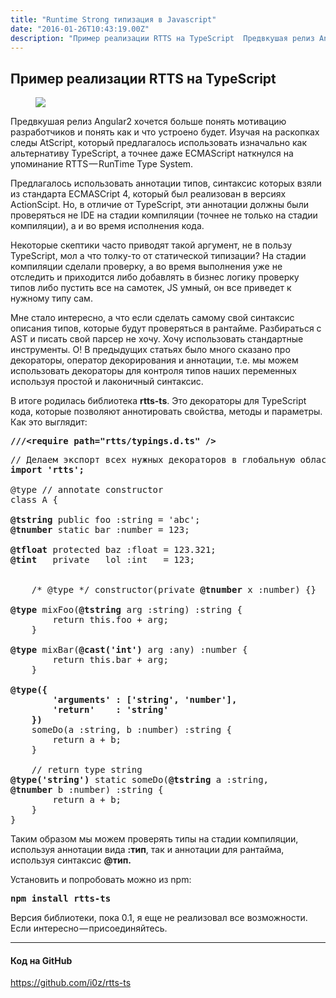 ```yaml
---
title: "Runtime Strong типизация в Javascript"
date: "2016-01-26T10:43:19.00Z"
description: "Пример реализации RTTS на TypeScript  Предвкушая релиз Angular2 хочется больше понять мотивацию разработчиков и понять как и что"
---
```


<h2 id="-rtts-typescript">Пример реализации RTTS на TypeScript</h2><!--kg-card-begin: html--><figure>
<img data-width="670" data-height="406" src="https://cdn-images-1.medium.com/max/800/1*CnaWo5md7Hz4ffFHOeo2xQ.png"><br />
</figure>
<p>Предвкушая релиз Angular2 хочется больше понять мотивацию разработчиков и понять как и что устроено будет. Изучая на раскопках следы AtScript, который предлагалось использовать изначально как альтернативу TypeScript, а точнее даже ECMAScript наткнулся на упоминание RTTS — RunTime Type System.</p>
<p>Предлагалось использовать аннотации типов, синтаксис которых взяли из стандарта ECMASCript 4, который был реализован в версиях ActionScipt. Но, в отличие от TypeScript, эти аннотации должны были проверяться не IDE на стадии компиляции (точнее не только на стадии компиляции), а и во время исполнения кода.</p>
<p>Некоторые скептики часто приводят такой аргумент, не в пользу TypeScript, мол а что толку-то от статической типизации? На стадии компиляции сделали проверку, а во время выполнения уже не отследить и приходится либо добавлять в бизнес логику проверку типов либо пустить все на самотек, JS умный, он все приведет к нужному типу сам.</p>
<p>Мне стало интересно, а что если сделать самому свой синтаксис описания типов, которые будут проверяться в рантайме. Разбираться с AST и писать свой парсер не хочу. Хочу использовать стандартные инструменты. О! В предыдущих статьях было много сказано про декораторы, оператор декорирования и аннотации, т.е. мы можем использовать декораторы для контроля типов наших переменных используя простой и лаконичный синтаксис.</p>
<p>В итоге родилась библиотека <strong>rtts-ts</strong>. Это декораторы для TypeScript кода, которые позволяют аннотировать свойства, методы и параметры. Как это выглядит:</p>
<pre><strong>///&lt;require path="rtts/typings.d.ts" /&gt;</strong></pre>
<pre>// Делаем экспорт всех нужных декораторов в глобальную область<br><strong>import 'rtts';</strong><br><br>@type // annotate constructor<br>class A {<br><br><strong>@tstring</strong> public foo :string = 'abc';<br><strong>@tnumber</strong> static bar :number = 123;<br><br><strong>@tfloat</strong> protected baz :float = 123.321;<br><strong>@tint</strong>   private   lol :int   = 123;<br><br><br>    /* @type */ constructor(private <strong>@tnumber</strong> x :number) {}<br><br><strong>@type</strong> mixFoo(<strong>@tstring</strong> arg :string) :string {<br>        return this.foo + arg;<br>    }<br><br><strong>@type</strong> mixBar(<strong>@cast('int')</strong> arg :any) :number {<br>        return this.bar + arg;<br>    }<br><br><strong>@type({<br>        'arguments' : ['string', 'number'],<br>        'return'    : 'string'<br>    })</strong><br>    someDo(a :string, b :number) :string {<br>        return a + b;<br>    }<br><br>    // return type string<br><strong>@type('string')</strong> static someDo(<strong>@tstring</strong> a :string,<br><strong>@tnumber</strong> b :number) :string {<br>        return a + b;<br>    }<br>}</pre>
<p>Таким образом мы можем проверять типы на стадии компиляции, используя аннотации вида <strong>:тип</strong>, так и аннотации для рантайма, используя синтаксис <strong>@тип.</strong></p>
<p>Установить и попробовать можно из npm:</p>
<pre><strong>npm install rtts-ts</strong></pre>
<p>Версия библиотеки, пока 0.1, я еще не реализовал все возможности. Если интересно — присоединяйтесь.</p>
<hr>
<h4>Код на GitHub</h4>
<p><a href="https://github.com/i0z/rtts-ts">https://github.com/i0z/rtts-ts</a></p>
<!--kg-card-end: html-->

